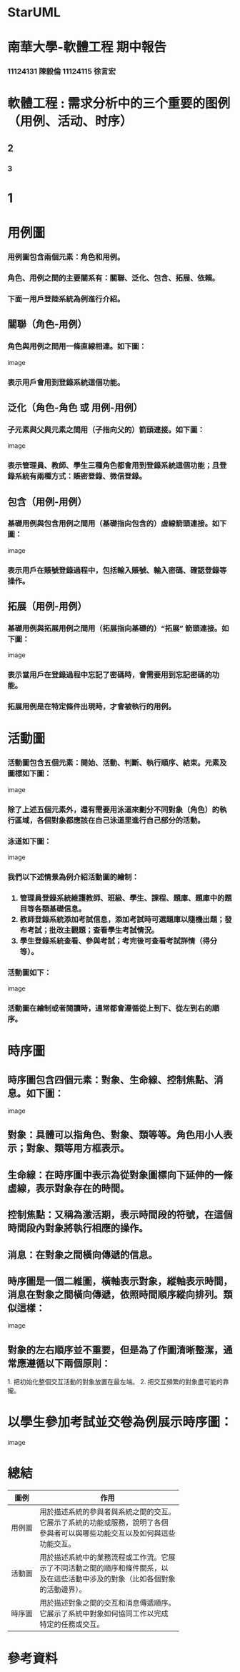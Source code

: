 # StarUML
# 南華大學-軟體工程 期中報告
<h3>11124131 陳毅倫 11124115 徐言宏<h3>
<h1>軟體工程 : 需求分析中的三个重要的图例（用例、活动、时序）</h1>
<h2>2</h2>
<h3>3</h3>
<h1>1</h1>
<h1> 用例圖</h1>
<h3>用例圖包含兩個元素：角色和用例。</h3>
  
<h3>角色、用例之間的主要關系有：關聯、泛化、包含、拓展、依賴。</h3>
  
<h3>下面一用戶登陸系統為例進行介紹。</h3>

<h2> 關聯（角色-用例）</h2>
<h3>角色與用例之間用一條直線相連。如下圖：</h3>
image
<h3>表示用戶會用到登錄系統這個功能。</h3>

<h2>泛化（角色-角色 或 用例-用例）</h2>
<h3>子元素與父與元素之間用（子指向父的）箭頭連接。如下圖：</h3>

image

<h3>表示管理員、教師、學生三種角色都會用到登錄系統這個功能；且登錄系統有兩種方式：賬密登錄、微信登錄。</h3>

<h2> 包含（用例-用例）</h2>
<h3>基礎用例與包含用例之間用（基礎指向包含的）虛線箭頭連接。如下圖：</h3>

image

<h3>表示用戶在賬號登錄過程中，包括輸入賬號、輸入密碼、確認登錄等操作。</h3>

<h2> 拓展（用例-用例）</h2>
<h3>基礎用例與拓展用例之間用（拓展指向基礎的）“拓展” 箭頭連接。如下圖：</h3>

image

<h3>表示當用戶在登錄過程中忘記了密碼時，會需要用到忘記密碼的功能。</h3>
<h3>拓展用例是在特定條件出現時，才會被執行的用例。</h3>

<h1>活動圖</h1>
<h3>活動圖包含五個元素：開始、活動、判斷、執行順序、結束。元素及圖標如下圖：</h3>

image

<h3>除了上述五個元素外，還有需要用泳道來劃分不同對象（角色）的執行區域，各個對象都應該在自己泳道里進行自己部分的活動。</h3>
<h3>泳道如下圖：</h3>

image

<h3>我們以下述情景為例介紹活動圖的繪制：<h3>

1. 管理員登錄系統維護教師、班級、學生、課程、題庫、題庫中的題目等各類基礎信息。
2. 教師登錄系統添加考試信息，添加考試時可選題庫以隨機出題；發布考試；批改主觀題；查看學生考試情況。
3. 學生登錄系統查看、參與考試；考完後可查看考試詳情（得分等）。
<h3>活動圖如下：</h3>

image

<h3>活動圖在繪制或者閱讀時，通常都會遵循從上到下、從左到右的順序。</h3>

<h1>時序圖</h1>

<h2>時序圖包含四個元素：對象、生命線、控制焦點、消息。如下圖：</h2>

image

<h2>對象：具體可以指角色、對象、類等等。角色用小人表示；對象、類等用方框表示。</h2>
<h2>生命線：在時序圖中表示為從對象圖標向下延伸的一條虛線，表示對象存在的時間。</h2>
<h2>控制焦點：又稱為激活期，表示時間段的符號，在這個時間段內對象將執行相應的操作。</h2>
<h2>消息：在對象之間橫向傳遞的信息。</h2>
<h2>時序圖是一個二維圖，橫軸表示對象，縱軸表示時間，消息在對象之間橫向傳遞，依照時間順序縱向排列。類似這樣：</h2>

image

<h2>對象的左右順序並不重要，但是為了作圖清晰整潔，通常應遵循以下兩個原則：</h2>
1. 把初始化整個交互活動的對象放置在最左端。
2. 把交互頻繁的對象盡可能的靠攏。
<h1>以學生參加考試並交卷為例展示時序圖：</h1>

image

<h1>總結</h1>

| 圖例           | 作用           |
| -------------- | ------------- |
| 用例圖         | 用於描述系統的參與者與系統之間的交互。<br>它展示了系統的功能或服務，說明了各個<br>參與者可以與哪些功能交互以及如何與這些<br>功能交互。  |
| 活動圖         | 用於描述系統中的業務流程或工作流。它展<br>示了不同活動之間的順序和條件關系，以<br>及在這些活動中涉及的對象（比如各個對象<br>的活動邊界）。  |
| 時序圖         | 用於描述對象之間的交互和消息傳遞順序。<br>它展示了系統中對象如何協同工作以完成<br>特定的任務或交互。  |

<h1>參考資料</h1>
